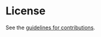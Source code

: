 # License

See the
[guidelines for contributions](https://github.com/krasic/draft-krasic-quic-hpack/blob/master/CONTRIBUTING.md).
